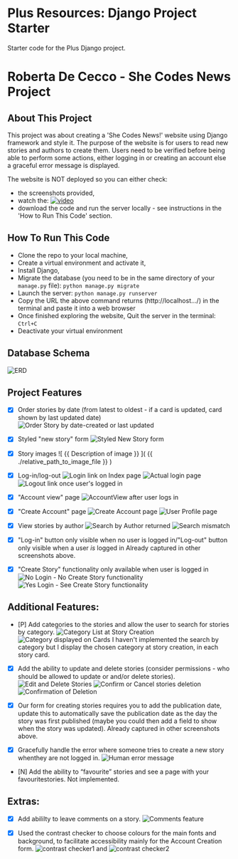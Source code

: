 # Plus Resources: Django Project Starter

Starter code for the Plus Django project.

# Roberta De Cecco - She Codes News Project

## About This Project
This project was about creating a 'She Codes News!' website using Django framework and style it.
The purpose of the website is for users to read new stories and authors to create them.
Users need to be verified before being able to perform some actions, either logging in or creating an account else a graceful error message is displayed.

The website is NOT deployed so you can either check:
- the screenshots provided, 
- watch the: [![video](https://youtu.be/x0lGe3lwW7Q)](https://youtu.be/x0lGe3lwW7Q) 
- download the code and run the server locally - see instructions in the 'How to Run This Code' section.



## How To Run This Code
- Clone the repo to your local machine, 
- Create a virtual environment and activate it, 
- Install Django,
- Migrate the database (you need to be in the same directory of your `manage.py` file): `python manage.py migrate`  
- Launch the server: `python manage.py runserver`
- Copy the URL the above command returns (http://localhost.../) in the terminal and paste it into a web browser
- Once finished exploring the website, Quit the server in the terminal: `Ctrl+C`
- Deactivate your virtual environment


## Database Schema
![ERD](she_codes_news/static/images/DB_ERD.png)


## Project Features
- [x] Order stories by date (from latest to oldest - if a card is updated, card shown by last updated date)
![Order Story by date-created or last updated](she_codes_news/static/images/Order_Stories_byDate.PNG)

- [x] Styled "new story" form
![Styled New Story form](she_codes_news/static/images/NewStoryForm.PNG)

- [x] Story images
![ {{ Description of image }} ]( {{ ./relative_path_to_image_file }} )

- [x] Log-in/log-out
![Login link on Index page](she_codes_news/static/images/Login1.PNG)
![Actual login page](she_codes_news/static/images/Login2.PNG)
![Logout link once user's logged in](she_codes_news/static/images/Logout.PNG)

- [x] "Account view" page
![AccountView after user logs in](she_codes_news/static/images/AccountView_UsersLoggedIn.PNG)

- [x] "Create Account" page
![Create Account page](she_codes_news/static/images/Create_Account.PNG)
![User Profile page](she_codes_news/static/images/UserProfile.PNG)

- [x] View stories by author
![Search by Author returned](she_codes_news/static/images/Search_Filtered.PNG)
![Search mismatch](she_codes_news/static/images/Search_Mismatch.PNG)

- [x] "Log-in" button only visible when no user is logged in/"Log-out" button only visible when a user *is* logged in
Already captured in other screenshots above.

- [x] "Create Story" functionality only available when user is logged in
![No Login - No Create Story functionality](she_codes_news/static/images/NoLogin_NoCreateStoryLink.PNG)
![Yes Login - See Create Story functionality](she_codes_news/static/images/LoggedIn_SeeAddStoryLink.PNG)


## Additional Features:
- [P] Add categories to the stories and allow the user to search for stories by category.
![Category List at Story Creation](she_codes_news/static/images/CategoryOptions_CreateStory.png)
![Category displayed on Cards](she_codes_news/static/images/Category_onStoryCards.PNG)
 I haven't implemented the search by category but I display the chosen category at story creation, in each story card.

- [x] Add the ability to update and delete stories (consider permissions - who should be allowed to update or and/or delete stories).
![Edit and Delete Stories](she_codes_news/static/images/Edit_Delete1.PNG)
![Confirm or Cancel stories deletion](she_codes_news/static/images/ConfirmDelete_CancelDelete.PNG)
![Confirmation of Deletion](she_codes_news/static/images/DeletionConfirmed.PNG)

- [x] Our form for creating stories requires you to add the publication date, update this to automatically save the publication date as the day the story was first published (maybe you could then add a field to show when the story was updated).
Already captured in other screenshots above.

- [x] Gracefully handle the error where someone tries to create a new story whenthey are not logged in.
![Human error message](she_codes_news/static/images/GracefulErrorMsg.PNG)

- [N] Add the ability to “favourite” stories and see a page with your favouritestories.
Not implemented.


## Extras:
- [x] Add abililty to leave comments on a story.
![Comments feature](she_codes_news/static/images/Comments.PNG)

- [x] Used the contrast checker to choose colours for the main fonts and background, to facilitate accessibility mainly for the Account Creation form.
![contrast checker1](she_codes_news/static/images/add-story_contrast_checker.PNG) and 
![contrast checker2](she_codes_news/static/images/create-account_contrast_checker.PNG)

